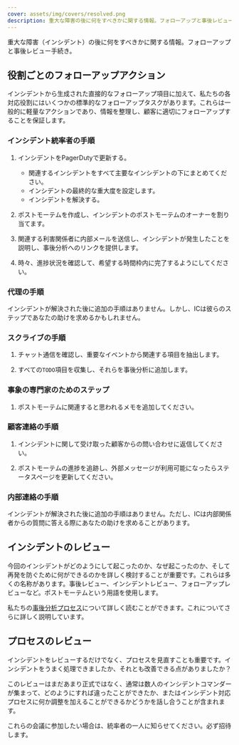 ```yaml
---
cover: assets/img/covers/resolved.png
description: 重大な障害の後に何をすべきかに関する情報。フォローアップと事後レビュー手続き
---
```

重大な障害（インシデント）の後に何をすべきかに関する情報。フォローアップと事後レビュー手続き。

## 役割ごとのフォローアップアクション
インシデントから生成された直接的なフォローアップ項目に加えて、私たちの各対応役割にはいくつかの標準的なフォローアップタスクがあります。これらは一般的に軽量なアクションであり、情報を整理し、顧客に適切にフォローアップすることを保証します。

### インシデント統率者の手順

1. インシデントをPagerDutyで更新する。
    * 関連するインシデントをすべて主要なインシデントの下にまとめてください。
    * インシデントの最終的な重大度を設定します。
    * インシデントを解決する。

1. ポストモーテムを作成し、インシデントのポストモーテムのオーナーを割り当てます。

1. 関連する利害関係者に内部メールを送信し、インシデントが発生したことを説明し、事後分析へのリンクを提供します。

1. 時々、進捗状況を確認して、希望する時間枠内に完了するようにしてください。

### 代理の手順
インシデントが解決された後に追加の手順はありません。しかし、ICは彼らのステップであなたの助けを求めるかもしれません。

### スクライブの手順

1. チャット通信を確認し、重要なイベントから関連する項目を抽出します。

1. すべての`TODO`項目を収集し、それらを事後分析に追加します。

### 事象の専門家のためのステップ 

1. ポストモーテムに関連すると思われるメモを追加してください。

### 顧客連絡の手順

1. インシデントに関して受け取った顧客からの問い合わせに返信してください。

1. ポストモーテムの進捗を追跡し、外部メッセージが利用可能になったらステータスページを更新してください。

### 内部連絡の手順
インシデントが解決された後に追加の手順はありません。ただし、ICは内部関係者からの質問に答える際にあなたの助けを求めることがあります。

## インシデントのレビュー
今回のインシデントがどのようにして起こったのか、なぜ起こったのか、そして再発を防ぐために何ができるのかを詳しく検討することが重要です。これらは多くの名称があります。事後レビュー、インシデントレビュー、フォローアップレビューなど。ポストモーテムという用語を使用します。

私たちの[事後分析プロセス](post_mortem_process.md)について詳しく読むことができます。これについてさらに詳しく説明しています。

## プロセスのレビュー
インシデントをレビューするだけでなく、プロセスを見直すことも重要です。インシデントをうまく処理できましたか、それとも改善できる点がありましたか？

このレビューはまだあまり正式ではなく、通常は数人のインシデントコマンダーが集まって、どのようにすれば違ったことができたか、またはインシデント対応プロセスに何か調整を加えることができるかどうかを話し合うことが含まれます。

これらの会議に参加したい場合は、統率者の一人に知らせてください。必ず招待します。
